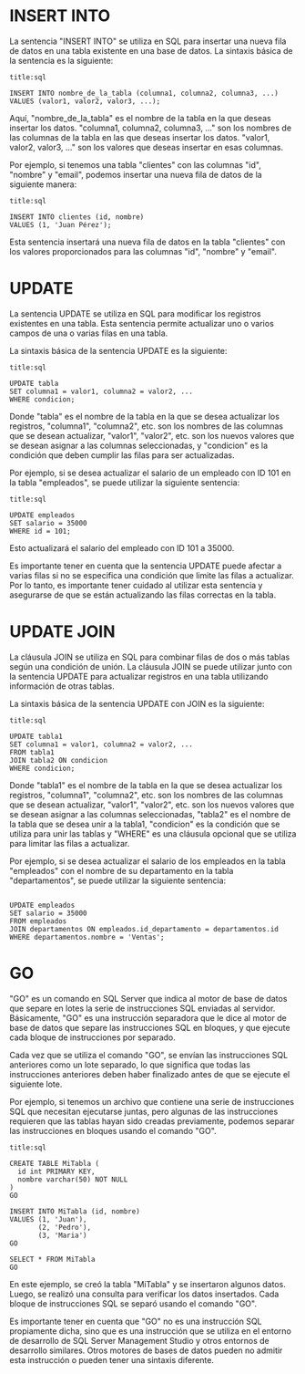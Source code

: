 
# INSERT INTO

La sentencia "INSERT INTO" se utiliza en SQL para insertar una nueva fila de datos en una tabla existente en una base de datos. La sintaxis básica de la sentencia es la siguiente:

```ad-info
title:sql

```
```
INSERT INTO nombre_de_la_tabla (columna1, columna2, columna3, ...) 
VALUES (valor1, valor2, valor3, ...);
```

Aquí, "nombre_de_la_tabla" es el nombre de la tabla en la que deseas insertar los datos. "columna1, columna2, columna3, ..." son los nombres de las columnas de la tabla en las que deseas insertar los datos. "valor1, valor2, valor3, ..." son los valores que deseas insertar en esas columnas.

Por ejemplo, si tenemos una tabla "clientes" con las columnas "id", "nombre" y "email", podemos insertar una nueva fila de datos de la siguiente manera:

```ad-example
title:sql

```
```
INSERT INTO clientes (id, nombre) 
VALUES (1, 'Juan Pérez');
```

Esta sentencia insertará una nueva fila de datos en la tabla "clientes" con los valores proporcionados para las columnas "id", "nombre" y "email".


# UPDATE

La sentencia UPDATE se utiliza en SQL para modificar los registros existentes en una tabla. Esta sentencia permite actualizar uno o varios campos de una o varias filas en una tabla.

La sintaxis básica de la sentencia UPDATE es la siguiente:

```ad-info
title:sql

```
```
UPDATE tabla
SET columna1 = valor1, columna2 = valor2, ...
WHERE condicion;
```

Donde "tabla" es el nombre de la tabla en la que se desea actualizar los registros, "columna1", "columna2", etc. son los nombres de las columnas que se desean actualizar, "valor1", "valor2", etc. son los nuevos valores que se desean asignar a las columnas seleccionadas, y "condicion" es la condición que deben cumplir las filas para ser actualizadas.

Por ejemplo, si se desea actualizar el salario de un empleado con ID 101 en la tabla "empleados", se puede utilizar la siguiente sentencia:

```ad-example
title:sql

```
```
UPDATE empleados
SET salario = 35000
WHERE id = 101;
```

Esto actualizará el salario del empleado con ID 101 a 35000.

Es importante tener en cuenta que la sentencia UPDATE puede afectar a varias filas si no se especifica una condición que limite las filas a actualizar. Por lo tanto, es importante tener cuidado al utilizar esta sentencia y asegurarse de que se están actualizando las filas correctas en la tabla.

# UPDATE JOIN

La cláusula JOIN se utiliza en SQL para combinar filas de dos o más tablas según una condición de unión. La cláusula JOIN se puede utilizar junto con la sentencia UPDATE para actualizar registros en una tabla utilizando información de otras tablas.

La sintaxis básica de la sentencia UPDATE con JOIN es la siguiente:

```ad-note
title:sql
```
```
UPDATE tabla1
SET columna1 = valor1, columna2 = valor2, ...
FROM tabla1
JOIN tabla2 ON condicion
WHERE condicion;
```

Donde "tabla1" es el nombre de la tabla en la que se desea actualizar los registros, "columna1", "columna2", etc. son los nombres de las columnas que se desean actualizar, "valor1", "valor2", etc. son los nuevos valores que se desean asignar a las columnas seleccionadas, "tabla2" es el nombre de la tabla que se desea unir a la tabla1, "condicion" es la condición que se utiliza para unir las tablas y "WHERE" es una cláusula opcional que se utiliza para limitar las filas a actualizar.

Por ejemplo, si se desea actualizar el salario de los empleados en la tabla "empleados" con el nombre de su departamento en la tabla "departamentos", se puede utilizar la siguiente sentencia:

```ad-example
```
```
UPDATE empleados
SET salario = 35000
FROM empleados
JOIN departamentos ON empleados.id_departamento = departamentos.id
WHERE departamentos.nombre = 'Ventas';
```



# GO

"GO" es un comando en SQL Server que indica al motor de base de datos que separe en lotes la serie de instrucciones SQL enviadas al servidor. Básicamente, "GO" es una instrucción separadora que le dice al motor de base de datos que separe las instrucciones SQL en bloques, y que ejecute cada bloque de instrucciones por separado.

Cada vez que se utiliza el comando "GO", se envían las instrucciones SQL anteriores como un lote separado, lo que significa que todas las instrucciones anteriores deben haber finalizado antes de que se ejecute el siguiente lote.

Por ejemplo, si tenemos un archivo que contiene una serie de instrucciones SQL que necesitan ejecutarse juntas, pero algunas de las instrucciones requieren que las tablas hayan sido creadas previamente, podemos separar las instrucciones en bloques usando el comando "GO".

```ad-example
title:sql
```
```
CREATE TABLE MiTabla (
  id int PRIMARY KEY,
  nombre varchar(50) NOT NULL
)
GO

INSERT INTO MiTabla (id, nombre)
VALUES (1, 'Juan'),
       (2, 'Pedro'),
       (3, 'Maria')
GO

SELECT * FROM MiTabla
GO
```

En este ejemplo, se creó la tabla "MiTabla" y se insertaron algunos datos. Luego, se realizó una consulta para verificar los datos insertados. Cada bloque de instrucciones SQL se separó usando el comando "GO".

Es importante tener en cuenta que "GO" no es una instrucción SQL propiamente dicha, sino que es una instrucción que se utiliza en el entorno de desarrollo de SQL Server Management Studio y otros entornos de desarrollo similares. Otros motores de bases de datos pueden no admitir esta instrucción o pueden tener una sintaxis diferente.
